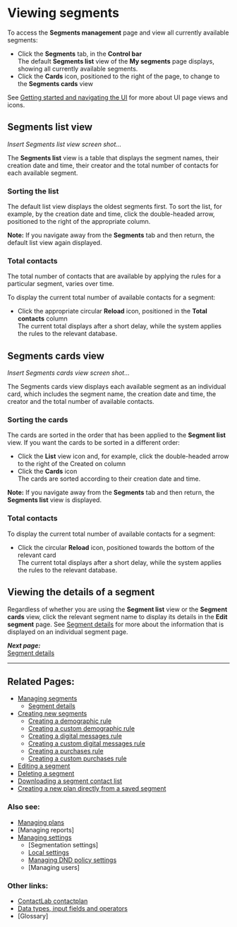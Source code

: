 # Viewing segments

To access the **Segments management** page and view all currently available segments:

- Click the **Segments** tab, in the **Control bar**  
  The default **Segments list** view of the **My segments** page displays, showing all currently available segments.  
- Click the **Cards** icon, positioned to the right of the page, to change to the **Segments cards** view  

See [Getting started and navigating the UI](NavigatingUI.md) for more about UI page views and icons.

## Segments list view

*Insert Segments list view screen shot...*  

The **Segments list** view is a table that displays the segment names, their creation date and time, their creator and the total number of contacts for each available segment. 

### Sorting the list

The default list view displays the oldest segments first. To sort the list, for example, by the creation date and time, click the double-headed arrow, positioned to the right of the appropriate column.  

**Note:**
If you navigate away from the **Segments** tab and then return, the default list view again displayed.  

### Total contacts

The total number of contacts that are available by applying the rules for a particular segment, varies over time.

To display the current total number of available contacts for a segment:  

- Click the appropriate circular **Reload** icon, positioned in the **Total contacts** column  
  The current total displays after a short delay, while the system applies the rules to the relevant database.  

## Segments cards view

*Insert Segments cards view screen shot...*  

The Segments cards view displays each available segment as an individual card, which includes the segment name, the creation date and time, the creator and the total number of available contacts.  

### Sorting the cards

The cards are sorted in the order that has been applied to the **Segment list** view. If you want the cards to be sorted in a different order:  

- Click the **List** view icon and, for example, click the double-headed arrow to the right of the Created on column  
- Click the **Cards** icon  
  The cards are sorted according to their creation date and time.  

**Note:**
If you navigate away from the **Segments** tab and then return, the **Segments list** view is displayed.  

### Total contacts

To display the current total number of available contacts for a segment:  

- Click the circular **Reload** icon, positioned towards the bottom of the relevant card  
  The current total displays after a short delay, while the system applies the rules to the relevant database.  

## Viewing the details of a segment

Regardless of whether you are using the **Segment list** view or the **Segment cards** view, click the relevant segment name to display its details in the **Edit segment** page. See [Segment details](SegmentDetails.md) for more about the information that is displayed on an individual segment page.  

***Next page:***  
[Segment details](SegmentDetails.md)   

----------

## Related Pages:  

- [Managing segments](ManagingSegments.md)  
    - [Segment details](SegmentDetails.md)  
- [Creating new segments](CreatingNewSegments.md)  
  - [Creating a demographic rule](CreatingDemographicRule.md)  
  - [Creating a custom demographic rule](CreatingCustomDemographicRule.md)  
  - [Creating a digital messages rule](CreatingDigitalMessagesRule.md)  
  - [Creating a custom digital messages rule](CreatingCustomDigitalMessagesRule.md)  
  - [Creating a purchases rule](CreatingPurchasesRule.md)  
  - [Creating a custom purchases rule](CreatingCustomPurchasesRule.md)  
- [Editing a segment](EditingSegment.md)  
- [Deleting a segment](DeletingSegment.md)  
- [Downloading a segment contact list](DownloadingSegmentContactList.md)  
- [Creating a new plan directly from a saved segment](CreatingPlanFromSegment.md)  

### Also see:  

- [Managing plans](ManagingPlans.md)  
- [Managing reports]  
- [Managing settings](ManagingSettings.md)  
  - [Segmentation settings]  
  - [Local settings](LocalSettings.md)  
  - [Managing DND policy settings](ManagingDND.md)  
  - [Managing users]  

### Other links:  

- [ContactLab contactplan](Home.md)  
- [Data types, input fields and operators](InputBoxOperators.md)  
- [Glossary]  
